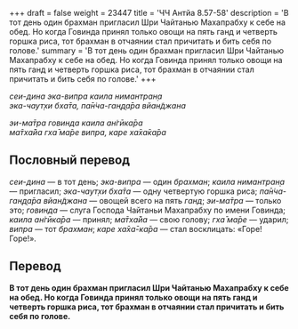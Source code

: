 +++
draft = false
weight = 23447
title = 'ЧЧ Антйа 8.57-58'
description = 'В тот день один брахман пригласил Шри Чайтанью Махапрабху к себе на обед. Но когда Говинда принял только овощи на пять ганд и четверть горшка риса, тот брахман в отчаянии стал причитать и бить себя по голове.'
summary = 'В тот день один брахман пригласил Шри Чайтанью Махапрабху к себе на обед. Но когда Говинда принял только овощи на пять ганд и четверть горшка риса, тот брахман в отчаянии стал причитать и бить себя по голове.'
+++

_сеи-дина эка-випра каила нимантран̣а  
эка-чаут̣хи бха̄та, па̄н̇ча-ган̣д̣а̄ра вйан̃джана_

_эи-ма̄тра говинда каила ан̇гӣка̄ра  
ма̄тха̄йа гха̄ ма̄ре випра, каре ха̄ха̄ка̄ра_

## Пословный перевод

_сеи_\-_дина_ — в тот день; _эка_\-_випра_ — один _брахман_; _каила_ _нимантран̣а_ — пригласил; _эка_\-_чаут̣хи_ _бха̄та_ — одну четвертую горшка риса; _па̄н̇ча_\-_ган̣д̣а̄ра_ _вйан̃джана_ — овощей всего на пять _ганд_; _эи_\-_ма̄тра_ — только это; _говинда_ — слуга Господа Чайтаньи Махапрабху по имени Говинда; _каила_ _ан̇гӣка̄ра_ — принял; _ма̄тха̄йа_ — свою голову; _гха̄_ _ма̄ре_ — ударил; _випра_ — тот _брахман_; _каре_ _ха̄ха̄_\-_ка̄ра_ — стал восклицать: «Горе! Горе!».

## Перевод

**В тот день один брахман пригласил Шри Чайтанью Махапрабху к себе на обед. Но когда Говинда принял только овощи на пять ганд и четверть горшка риса, тот брахман в отчаянии стал причитать и бить себя по голове.**
